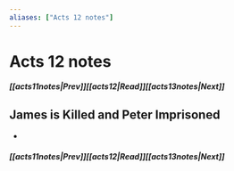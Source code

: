```yaml
---
aliases: ["Acts 12 notes"]
---
```

# Acts 12 notes
##### <span class=arrow-left></span>[[acts11notes|Prev]]<span class=navigation-separator></span>[[acts12|Read]]<span class=navigation-separator></span>[[acts13notes|Next]]<span class=arrow-right></span>
## James is Killed and Peter Imprisoned
- 
##### <span class=arrow-left></span>[[acts11notes|Prev]]<span class=navigation-separator></span>[[acts12|Read]]<span class=navigation-separator></span>[[acts13notes|Next]]<span class=arrow-right></span>